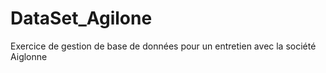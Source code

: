 # DataSet_Agilone
Exercice de gestion de base de données pour un entretien avec la société Aiglonne
